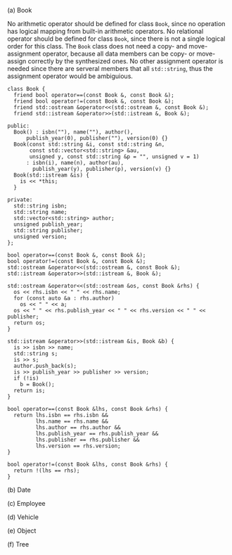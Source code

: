 (a) Book

No arithmetic operator should be defined for class `Book`, since no operation has logical mapping from built-in arithmetic operators. No relational operator should be defined for class `Book`, since there is not a single logical order for this class. The `Book` class does not need a copy- and move-assignment operator, because all data members can be copy- or move-assign correctly by the synthesized ones. No other assignment operator is needed since there are serveral members that all `std::string`, thus the assignment operator would be ambiguious.

    class Book {
      friend bool operator==(const Book &, const Book &);
      friend bool operator!=(const Book &, const Book &);
      friend std::ostream &operator<<(std::ostream &, const Book &);
      friend std::istream &operator>>(std::istream &, Book &);

    public:
      Book() : isbn(""), name(""), author(),
          publish_year(0), publisher(""), version(0) {}
      Book(const std::string &i, const std::string &n,
           const std::vector<std::string> &au,
           unsigned y, const std::string &p = "", unsigned v = 1)
          : isbn(i), name(n), author(au),
            publish_year(y), publisher(p), version(v) {}
      Book(std::istream &is) {
        is << *this;
      }

    private:
      std::string isbn;
      std::string name;
      std::vector<std::string> author;
      unsigned publish_year;
      std::string publisher;
      unsigned version;
    };

    bool operator==(const Book &, const Book &);
    bool operator!=(const Book &, const Book &);
    std::ostream &operator<<(std::ostream &, const Book &);
    std::istream &operator>>(std::istream &, Book &);

    std::ostream &operator<<(std::ostream &os, const Book &rhs) {
      os << rhs.isbn << " " << rhs.name;
      for (const auto &a : rhs.author)
        os << " " << a;
      os << " " << rhs.publish_year << " " << rhs.version << " " << publisher;
      return os;
    }

    std::istream &operator>>(std::istream &is, Book &b) {
      is >> isbn >> name;
      std::string s;
      is >> s;
      author.push_back(s);
      is >> publish_year >> publisher >> version;
      if (!is)
        b = Book();
      return is;
    }

    bool operator==(const Book &lhs, const Book &rhs) {
      return lhs.isbn == rhs.isbn &&
             lhs.name == rhs.name &&
             lhs.author == rhs.author &&
             lhs.publish_year == rhs.publish_year &&
             lhs.publisher == rhs.publisher &&
             lhs.version == rhs.version;
    }

    bool operator!=(const Book &lhs, const Book &rhs) {
      return !(lhs == rhs);
    }

(b) Date

(c) Employee

(d) Vehicle

(e) Object

(f) Tree

